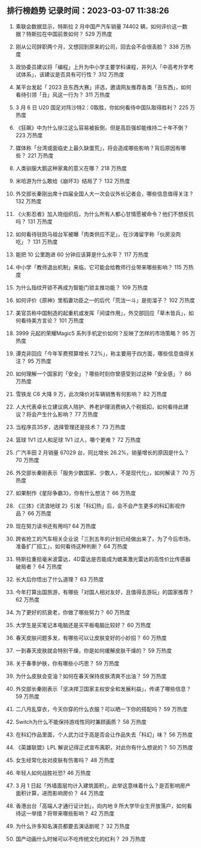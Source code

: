 
## 排行榜趋势 记录时间：2023-03-07 11:38:26
  
  1. 乘联会数据显示，特斯拉 2 月中国产汽车销量 74402 辆，如何评价这一数据？特斯拉在中国前景如何？ 529 万热度
    
  2. 刚从公司辞职两个月，又想回到原来的公司，回去会不会很丢脸？ 338 万热度
    
  3. 政协委员建议将「编程」上升为中小学主要学科课程，并列入「中高考升学考试体系」，该建议是否具有可行性？ 312 万热度
    
  4. 某平台发起「 2023 丑东西大赛」评选，邀请网友推荐各类「丑东西」，如何看待引领「丑」风这一行为？ 311 万热度
    
  5. 3 月 6 日 U20 国足对阵沙特2：0取胜，你如何看待中国队取得胜利？ 225 万热度
    
  6. 《狂飙》中为什么徐江这么容易被扳倒，但是高启强却能维持二十年不倒？ 223 万热度
    
  7. 媒体称「台湾或面临史上最久缺蛋荒」，将会造成哪些影响？背后原因有哪些？ 221 万热度
    
  8. 人类驯服大鹅这种家禽的意义在哪？ 218 万热度
    
  9. 米哈游为什么敢给《崩坏3》结局了？ 132 万热度
    
  10. 外交部长秦刚出席十四届全国人大一次会议外长记者会，哪些信息值得关注？ 132 万热度
    
  11. 《火影忍者》加入晓组织后，为什么所有人都心甘情愿被命令？他们不想反抗吗？ 131 万热度
    
  12. 如何看待驻防马祖台军被曝「肉类供应不足」，在沙滩留字称「伙房没肉吃」？ 131 万热度
    
  13. 能把 10 公里跑进 60 分钟应该算是什么水平？ 117 万热度
    
  14. 中小学「教师退出机制」来临，它可能会给教师行业带来哪些影响？ 115 万热度
    
  15. 为什么指纹开锁不再成为智能门锁主推功能？ 109 万热度
    
  16. 如何评价《原神》里稻妻功臣之一的后代「荒泷一斗」是街溜子？ 102 万热度
    
  17. 美官员称中国制造的起重机或发挥「间谍作用」，外交部回应「草木皆兵」，如何看待美方言论？ 101 万热度
    
  18. 3999 元起的荣耀Magic5 系列手机定价如何？反映了怎样的市场策略？ 95 万热度
    
  19. 谭克非回应「今年军费预算增长 7.2%」，称主要用于四方面，哪些信息值得关注？ 95 万热度
    
  20. 如何理解一个国家的「安全」？哪些时刻你曾感受到过这种「安全感」？ 86 万热度
    
  21. 雪铁龙 C6 大降 9 万，此次降价对车辆销售有何影响？ 82 万热度
    
  22. 人大代表卓长立建议病人陪护、养老护理消费纳入个税抵扣，如何看待此建议？将会产生什么影响？ 77 万热度
    
  23. 当程序员35岁，选择管理还是技术？ 73 万热度
    
  24. 篮球 1V1 过人和足球 1V1 过人，哪个更难？ 72 万热度
    
  25. 广汽丰田 2 月销量 67029 台，同比增长 26.2%，销量增长的原因是什么？ 70 万热度
    
  26. 外交部长秦刚表示「服务少数国家、少数人，不是现代化」，如何解读？ 70 万热度
    
  27. 如果制作《星际争霸3》，你有什么想法？ 66 万热度
    
  28. 《三体》《流浪地球 2》引发「科幻热」后，会不会产生更多的科幻影视作品？ 66 万热度
    
  29. 现在努力读书还有用吗? 64 万热度
    
  30. 跨省抢工的汽车相关企业说「三到五年的计划已经做出来了，为了今后市场，准备扩厂招工」，如何看待这种判断？ 64 万热度
    
  31. 特斯拉重拾毫米波雷达，4D雷达是否能成为媲美激光雷达的高性价比传感器破局者？ 64 万热度
    
  32. 长大后你悟出了什么道理？ 63 万热度
    
  33. 今年打算出国旅游，有哪些「对国人相对友好，且值得去游玩」的国家推荐？ 62 万热度
    
  34. 为了更好的抗衰老，你做了哪些努力？ 60 万热度
    
  35. 大学生是买笔记本电脑还是买平板电脑比较好？ 60 万热度
    
  36. 春天皮肤问题多发，有哪些可以让皮肤变好的小妙招？ 60 万热度
    
  37. 一到春天皮肤就会特别干燥，你是如何缓解皮肤干燥的？ 59 万热度
    
  38. 关于春季护肤，你有哪些小巧思？ 59 万热度
    
  39. 为什么皮肤会变油？如何在春天保持皮肤清爽不出油？ 59 万热度
    
  40. 外交部长秦刚表示「坚决捍卫国家主权安全和发展利益」，传递了哪些信息？ 59 万热度
    
  41. 二八月乱穿衣，今天你穿的什么衣服？可以晒一下你的搭配吗？ 59 万热度
    
  42. Switch为什么不能保持游戏性同时兼顾画质？ 58 万热度
    
  43. 在科幻作品里面，个人武力过于高是否会让作品失去「科幻」味？ 56 万热度
    
  44. 《英雄联盟》LPL 解说记得正式宣布离职，对此你有什么想说的？ 50 万热度
    
  45. 女生经常化妆对皮肤有伤害吗？ 48 万热度
    
  46. 年轻人如何战胜社恐? 46 万热度
    
  47. 3 月 1 日起「外墙面层均计入建筑面积」，此举这意味着什么？是否影响房产面积计算，进而影响房价？ 44 万热度
    
  48. 香港出台「高端人才通行证计划」，向内地 9 所大学毕业生开放落户，如何看待这一举措？将带来哪些影响？ 42 万热度
    
  49. 为什么许多知名演员都要去演话剧呢？ 32 万热度
    
  50. 国产动画什么时候可以不吃传统文化的红利？ 29 万热度
    